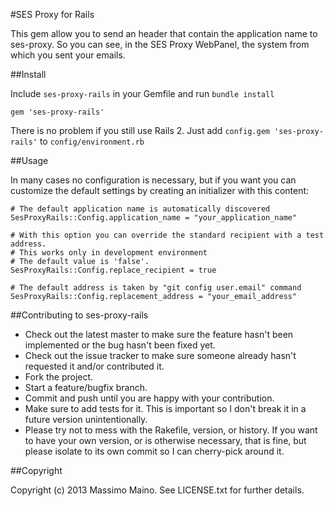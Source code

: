 #SES Proxy for Rails

This gem allow you to send an header that contain the application name to ses-proxy. So you can see, in the SES Proxy WebPanel, the system from which you sent your emails.

##Install

Include `ses-proxy-rails` in your Gemfile and run `bundle install`

    gem 'ses-proxy-rails'

There is no problem if you still use Rails 2. Just add `config.gem 'ses-proxy-rails'` to `config/environment.rb`

##Usage

In many cases no configuration is necessary, but if you want you can customize the default settings by creating an initializer with this content:

    # The default application name is automatically discovered
    SesProxyRails::Config.application_name = "your_application_name"

    # With this option you can override the standard recipient with a test address.
    # This works only in development environment
    # The default value is 'false'.
    SesProxyRails::Config.replace_recipient = true

    # The default address is taken by "git config user.email" command
    SesProxyRails::Config.replacement_address = "your_email_address"

##Contributing to ses-proxy-rails

* Check out the latest master to make sure the feature hasn't been implemented or the bug hasn't been fixed yet.
* Check out the issue tracker to make sure someone already hasn't requested it and/or contributed it.
* Fork the project.
* Start a feature/bugfix branch.
* Commit and push until you are happy with your contribution.
* Make sure to add tests for it. This is important so I don't break it in a future version unintentionally.
* Please try not to mess with the Rakefile, version, or history. If you want to have your own version, or is otherwise necessary, that is fine, but please isolate to its own commit so I can cherry-pick around it.

##Copyright

Copyright (c) 2013 Massimo Maino. See LICENSE.txt for
further details.
